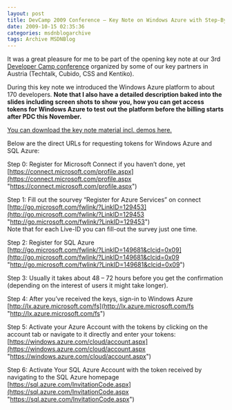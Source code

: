 ```yaml
---
layout: post
title: DevCamp 2009 Conference – Key Note on Windows Azure with Step-By-Step Guide in Slides on how-to get your Azure Token!!
date: 2009-10-15 02:35:36
categories: msdnblogarchive
tags: Archive MSDNBlog
---
```


It was a great pleasure for me to be part of the opening key note at our 3rd [Developer Camp conference](http://www.devcamp.at/) organized by some of our key partners in Austria (Techtalk, Cubido, CSS and Kentiko).

 During this key note we introduced the Windows Azure platform to about 170 developers. **Note that I also have a detailed description baked into the slides including screen shots to show you, how you can get access tokens for Windows Azure to test out the platform before the billing starts after PDC this November.**

 [You can download the key note material incl. demos here.](http://www.mszcool.at/blog/2009/20091013_DevCamp2009_KeyNote.zip)

 Below are the direct URLs for requesting tokens for Windows Azure and SQL Azure:

 Step 0: Register for Microsoft Connect if you haven’t done, yet   
[https://connect.microsoft.com/profile.aspx](https://connect.microsoft.com/profile.aspx "https://connect.microsoft.com/profile.aspx")

 Step 1: Fill out the sourvey “Register for Azure Services” on connect   
[http://go.microsoft.com/fwlink/?LinkID=129453](http://go.microsoft.com/fwlink/?LinkID=129453 "http://go.microsoft.com/fwlink/?LinkID=129453")   
Note that for each Live-ID you can fill-out the survey just one time.

 Step 2: Register for SQL Azure   
[http://go.microsoft.com/fwlink/?LinkID=149681&clcid=0x09](http://go.microsoft.com/fwlink/?LinkID=149681&clcid=0x09 "http://go.microsoft.com/fwlink/?LinkID=149681&clcid=0x09")

 Step 3: Usually it takes about 48 – 72 hours before you get the confirmation (depending on the interest of users it might take longer).

 Step 4: After you’ve received the keys, sign-in to Windows Azure   
[http://lx.azure.microsoft.com/fs](http://lx.azure.microsoft.com/fs "http://lx.azure.microsoft.com/fs")

 Step 5: Activate your Azure Account with the tokens by clicking on the account tab or navigate to it directly and enter your tokens:   
[https://windows.azure.com/cloud/account.aspx](https://windows.azure.com/cloud/account.aspx "https://windows.azure.com/cloud/account.aspx")

 Step 6: Activate Your SQL Azure Account with the token received by navigating to the SQL Azure homepage   
[https://sql.azure.com/InvitationCode.aspx](https://sql.azure.com/InvitationCode.aspx "https://sql.azure.com/InvitationCode.aspx")


